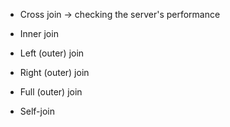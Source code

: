 * Cross join -> checking the server's performance

* Inner join

* Left (outer) join

* Right (outer) join

* Full (outer) join

* Self-join